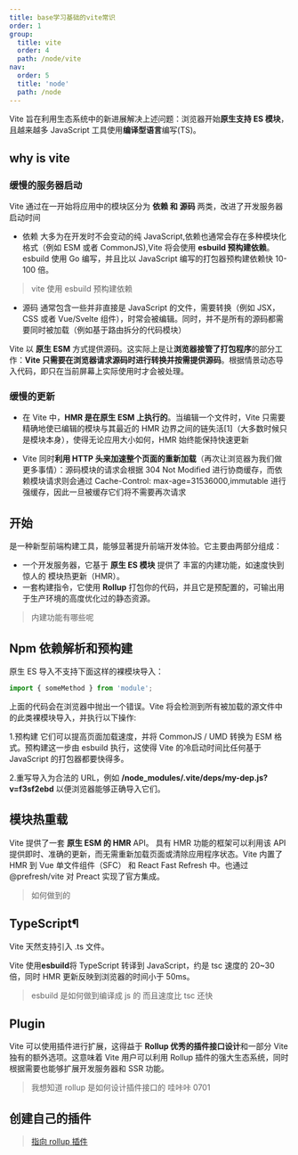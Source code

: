 ```yaml
---
title: base学习基础的vite常识
order: 1
group:
  title: vite
  order: 4
  path: /node/vite
nav:
  order: 5
  title: 'node'
  path: /node
---
```


Vite 旨在利用生态系统中的新进展解决上述问题：浏览器开始**原生支持 ES 模块**，且越来越多 JavaScript 工具使用**编译型语言**编写(TS)。

## why is vite

### 缓慢的服务器启动

Vite 通过在一开始将应用中的模块区分为 **依赖 和 源码** 两类，改进了开发服务器启动时间

- 依赖 大多为在开发时不会变动的纯 JavaScript,依赖也通常会存在多种模块化格式（例如 ESM 或者 CommonJS),Vite 将会使用 **esbuild 预构建依赖**。esbuild 使用 Go 编写，并且比以 JavaScript 编写的打包器预构建依赖快 10-100 倍。

> vite 使用 esbuild 预构建依赖

- 源码 通常包含一些并非直接是 JavaScript 的文件，需要转换（例如 JSX，CSS 或者 Vue/Svelte 组件），时常会被编辑。同时，并不是所有的源码都需要同时被加载（例如基于路由拆分的代码模块）

Vite 以 **原生 ESM** 方式提供源码。这实际上是让**浏览器接管了打包程序**的部分工作：**Vite 只需要在浏览器请求源码时进行转换并按需提供源码**。根据情景动态导入代码，即只在当前屏幕上实际使用时才会被处理。

### 缓慢的更新

- 在 Vite 中，**HMR 是在原生 ESM 上执行的**。当编辑一个文件时，Vite 只需要精确地使已编辑的模块与其最近的 HMR 边界之间的链失活[1]（大多数时候只是模块本身），使得无论应用大小如何，HMR 始终能保持快速更新

- Vite 同时**利用 HTTP 头来加速整个页面的重新加载**（再次让浏览器为我们做更多事情）：源码模块的请求会根据 304 Not Modified 进行协商缓存，而依赖模块请求则会通过 Cache-Control: max-age=31536000,immutable 进行强缓存，因此一旦被缓存它们将不需要再次请求

## 开始

是一种新型前端构建工具，能够显著提升前端开发体验。它主要由两部分组成：

- 一个开发服务器，它基于 **原生 ES 模块** 提供了 丰富的内建功能，如速度快到惊人的 模块热更新（HMR）。
- 一套构建指令，它使用 **Rollup** 打包你的代码，并且它是预配置的，可输出用于生产环境的高度优化过的静态资源。

> 内建功能有哪些呢

## Npm 依赖解析和预构建

原生 ES 导入不支持下面这样的裸模块导入：

```js
import { someMethod } from 'module';
```

上面的代码会在浏览器中抛出一个错误。Vite 将会检测到所有被加载的源文件中的此类裸模块导入，并执行以下操作:

1.预构建 它们可以提高页面加载速度，并将 CommonJS / UMD 转换为 ESM 格式。预构建这一步由 esbuild 执行，这使得 Vite 的冷启动时间比任何基于 JavaScript 的打包器都要快得多。

2.重写导入为合法的 URL，例如 **/node_modules/.vite/deps/my-dep.js?v=f3sf2ebd** 以便浏览器能够正确导入它们。

## 模块热重载

Vite 提供了一套 **原生 ESM 的 HMR** API。 具有 HMR 功能的框架可以利用该 API 提供即时、准确的更新，而无需重新加载页面或清除应用程序状态。Vite 内置了 HMR 到 Vue 单文件组件（SFC） 和 React Fast Refresh 中。也通过 @prefresh/vite 对 Preact 实现了官方集成。

> 如何做到的

## TypeScript¶

Vite 天然支持引入 .ts 文件。

Vite 使用**esbuild**将 TypeScript 转译到 JavaScript，约是 tsc 速度的 20~30 倍，同时 HMR 更新反映到浏览器的时间小于 50ms。

> esbuild 是如何做到编译成 js 的 而且速度比 tsc 还快

## Plugin

Vite 可以使用插件进行扩展，这得益于 **Rollup 优秀的插件接口设计**和一部分 Vite 独有的额外选项。这意味着 Vite 用户可以利用 Rollup 插件的强大生态系统，同时根据需要也能够扩展开发服务器和 SSR 功能。

> 我想知道 rollup 是如何设计插件接口的 哇咔咔 0701

## 创建自己的插件

> [指向 rollup 插件](https://rollupjs.org/guide/en/#plugin-development)
